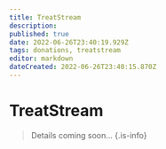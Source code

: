```yaml
---
title: TreatStream
description: 
published: true
date: 2022-06-26T23:40:19.929Z
tags: donations, treatstream
editor: markdown
dateCreated: 2022-06-26T23:40:15.870Z
---
```


# TreatStream
> Details coming soon...
{.is-info}